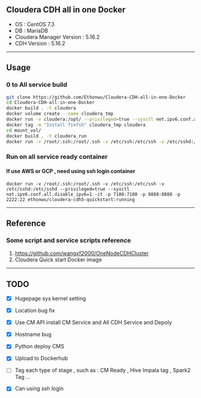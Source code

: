 ## Cloudera CDH all in one Docker
* OS : CentOS 7.3
* DB : MariaDB
* Cloudera Manager Version : 5.16.2
* CDH Version : 5.16.2
---
## Usage 
### 0 to All service build 

```bash
git clone https://github.com/Ethonwu/Cloudera-CDH-all-in-one-Docker
cd Cloudera-CDH-all-in-one-Docker
docker build . -t cloudera
docker volume create --name cloudera_tmp
docker run -v cloudera:/opt/ --privileged=true --sysctl net.ipv6.conf.all.disable_ipv6=1 -it -p 7180:7180 -p 8888:8888 cloudera_tmp
docker tag -m "Install finfsh" cloudera_tmp cloudera 
cd mount_vol/
docker build . -t cloudera_run
docker run -v /root/.ssh:/root/.ssh -v /etc/ssh:/etc/ssh -v /etc/sshd:/etc/sshd --privileged=true --sysctl net.ipv6.conf.all.disable_ipv6=1 -it -p 7180:7180 -p 8888:8888 -p 2222:22 cloudera_run
```

###  Run on all service ready container 
#### If use AWS or GCP , need using ssh login container 

```
docker run -v /root/.ssh:/root/.ssh -v /etc/ssh:/etc/ssh -v /etc/sshd:/etc/sshd --privileged=true --sysctl net.ipv6.conf.all.disable_ipv6=1 -it -p 7180:7180 -p 8888:8888 -p 2222:22 ethonwu/cloudera-cdh5-quickstart:running
```


---
## Reference 
### Some script and service scripts reference
1. https://github.com/wangxf2000/OneNodeCDHCluster
2. Cloudera Quick start Docker image
---
## TODO
* [x] Hugepage sys kernel setting
* [x] Location bug fix 
* [x] Use CM API install CM Service and All CDH Service and Depoly
* [x] Hostname bug 
* [x] Python deploy CMS
* [x] Upload to Dockerhub 
* [ ] Tag each type of stage , such as : CM Ready , Hive Impala tag , Spark2 Tag ...
* [x] Can using ssh login 







